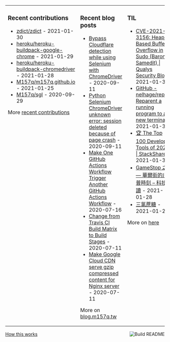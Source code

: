 <table><tr><td valign="top">

### Recent contributions
<!-- recent_contributions starts -->
* [zdict/zdict](https://github.com/zdict/zdict) - 2021-01-30
* [heroku/heroku-buildpack-google-chrome](https://github.com/heroku/heroku-buildpack-google-chrome) - 2021-01-29
* [heroku/heroku-buildpack-chromedriver](https://github.com/heroku/heroku-buildpack-chromedriver) - 2021-01-28
* [M157q/m157q.github.io](https://github.com/M157q/m157q.github.io) - 2021-01-25
* [M157q/sgl](https://github.com/M157q/sgl) - 2020-09-29
<!-- recent_contributions ends -->
More [recent contributions](https://github.com/M157q/M157q/blob/main/recent_contributions.md)
</td><td valign="top">

### Recent blog posts
<!-- blog starts -->
* [Bypass Cloudflare detection while using Selenium with ChromeDriver](https://blog.m157q.tw/posts/2020/09/11/bypass-cloudflare-detection-while-using-selenium-with-chromedriver/) - 2020-09-11
* [Python Selenium ChromeDriver unknown error: session deleted because of page crash](https://blog.m157q.tw/posts/2020/09/11/python-selenium-chromedriver-unknown-error-session-deleted-because-of-page-crash/) - 2020-09-11
* [Make One GitHub Actions Workflow Trigger Another GitHub Actions Workflow](https://blog.m157q.tw/posts/2020/07/16/make-one-github-actions-workflow-trigger-another-github-actions-workflow/) - 2020-07-16
* [Change from Travis CI Build Matrix to Build Stages](https://blog.m157q.tw/posts/2020/07/11/change-from-travis-ci-build-matrix-to-build-stages/) - 2020-07-11
* [Make Google Cloud CDN serve gzip compressed content for Nginx server](https://blog.m157q.tw/posts/2020/07/11/make-google-cloud-cdn-serve-gzip-compressed-content-for-nginx-server/) - 2020-07-11
<!-- blog ends -->
More on [blog.m157q.tw](https://blog.m157q.tw/)
</td><td valign="top">

### TIL
<!-- tils starts -->
* [CVE-2021-3156: Heap-Based Buffer Overflow in Sudo (Baron Samedit) | Qualys Security Blog](https://github.com/M157q/m157q.github.io/issues/1250) - 2021-01-30
* [GitHub - nelhage/reptyr: Reparent a running program to a new terminal](https://github.com/M157q/m157q.github.io/issues/1249) - 2021-01-30
* [🏆 The Top 100 Developer Tools of 2020 | StackShare](https://github.com/M157q/m157q.github.io/issues/1248) - 2021-01-30
* [GameStop 之亂 — 華爾街的川普時刻 – 科技島讀](https://github.com/M157q/m157q.github.io/issues/1247) - 2021-01-28
* [三氯蔗糖](https://github.com/M157q/m157q.github.io/issues/1246) - 2021-01-23
<!-- tils ends -->
More on [here](https://github.com/M157q/m157q.github.io/issues?q=is%3Aissue+is%3Aopen+sort%3Aupdated-desc)
</td></tr></table>

<a href="https://github.com/M157q/M157q/actions"><img src="https://github.com/M157q/M157q/workflows/Build%20README/badge.svg" align="right" alt="Build README"></a> <a href="https://simonwillison.net/2020/Jul/10/self-updating-profile-readme/">How this works</a>

